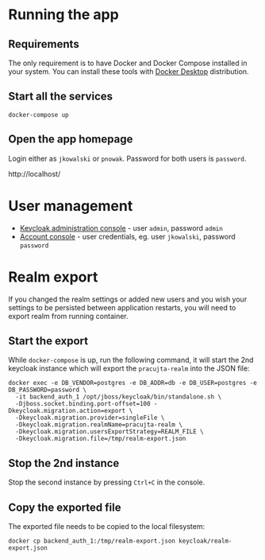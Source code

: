 # Running the app

## Requirements
The only requirement is to have Docker and Docker Compose installed in your system.
You can install these tools with [Docker Desktop](https://docs.docker.com/desktop/) distribution.

## Start all the services

```shell script
docker-compose up
```

## Open the app homepage

Login either as `jkowalski` or `pnowak`. Password for both users is `password`.

http://localhost/

# User management

* [Keycloak administration console](http://localhost:8080/auth/admin/) - user `admin`, password `admin`
* [Account console](http://localhost:8080/auth/realms/pracujta-realm/account) - user credentials, eg. user `jkowalski`, password `password`


# Realm export

If you changed the realm settings or added new users and you wish your settings to be persisted between application restarts, you will need to export realm from running container.

## Start the export

While `docker-compose` is up, run the following command, it will start the 2nd keycloak instance which will export the `pracujta-realm` into the JSON file:
```
docker exec -e DB_VENDOR=postgres -e DB_ADDR=db -e DB_USER=postgres -e DB_PASSWORD=password \
  -it backend_auth_1 /opt/jboss/keycloak/bin/standalone.sh \
  -Djboss.socket.binding.port-offset=100 -Dkeycloak.migration.action=export \
  -Dkeycloak.migration.provider=singleFile \
  -Dkeycloak.migration.realmName=pracujta-realm \
  -Dkeycloak.migration.usersExportStrategy=REALM_FILE \
  -Dkeycloak.migration.file=/tmp/realm-export.json
```
## Stop the 2nd instance

Stop the second instance by pressing `Ctrl+C` in the console.

## Copy the exported file

The exported file needs to be copied to the local filesystem:
```
docker cp backend_auth_1:/tmp/realm-export.json keycloak/realm-export.json
```
